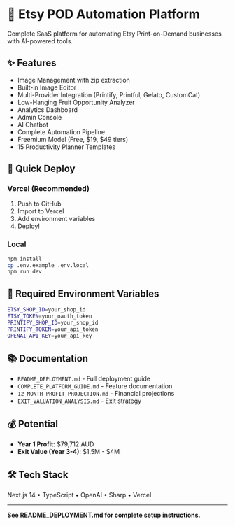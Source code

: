 # 🎨 Etsy POD Automation Platform

Complete SaaS platform for automating Etsy Print-on-Demand businesses with AI-powered tools.

## ✨ Features

- Image Management with zip extraction
- Built-in Image Editor
- Multi-Provider Integration (Printify, Printful, Gelato, CustomCat)
- Low-Hanging Fruit Opportunity Analyzer
- Analytics Dashboard
- Admin Console
- AI Chatbot
- Complete Automation Pipeline
- Freemium Model (Free, $19, $49 tiers)
- 15 Productivity Planner Templates

## 🚀 Quick Deploy

### Vercel (Recommended)
1. Push to GitHub
2. Import to Vercel
3. Add environment variables
4. Deploy!

### Local
```bash
npm install
cp .env.example .env.local
npm run dev
```

## 🔑 Required Environment Variables

```bash
ETSY_SHOP_ID=your_shop_id
ETSY_TOKEN=your_oauth_token
PRINTIFY_SHOP_ID=your_shop_id
PRINTIFY_TOKEN=your_api_token
OPENAI_API_KEY=your_api_key
```

## 📚 Documentation

- `README_DEPLOYMENT.md` - Full deployment guide
- `COMPLETE_PLATFORM_GUIDE.md` - Feature documentation
- `12_MONTH_PROFIT_PROJECTION.md` - Financial projections
- `EXIT_VALUATION_ANALYSIS.md` - Exit strategy

## 💰 Potential

- **Year 1 Profit**: $79,712 AUD
- **Exit Value (Year 3-4)**: $1.5M - $4M

## 🛠️ Tech Stack

Next.js 14 • TypeScript • OpenAI • Sharp • Vercel

---

**See README_DEPLOYMENT.md for complete setup instructions.**




